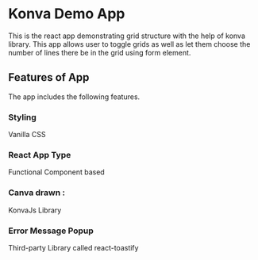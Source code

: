 # Konva Demo App

This is the react app demonstrating grid structure with the help of konva library. This app allows user to toggle grids as well as let them choose the number of lines there be in the grid using form element.

## Features of App

The app includes the following features.

### Styling

Vanilla CSS

### React App Type

Functional Component based

### Canva drawn :

KonvaJs Library

### Error Message Popup

Third-party Library called react-toastify
